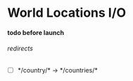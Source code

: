 World Locations I/O
===

#### todo before launch
###### redirects

- [ ] \*/country/\* -> \*/countries/\*

